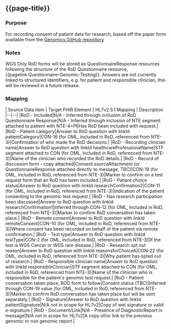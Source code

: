 ## {{page-title}}

### Purpose
For recording consent of patient data for research, based off the paper form available from the [Genomics GitHub repository](https://github.com/NHSDigital/NHSDigital-FHIR-Genomics-ImplementationGuide/blob/main/documents/nhs-genomic-medicine-service-record-of-discussion-form.pdf)

### Notes
WGS Only
RoD forms will be stored as QuestionnaireResponse resources following the structure of the RoD Questionnaire resource, {{pagelink:Questionnaire-Genomic-Testing}}. 
Answers are not currently linked to structured identifiers, e.g. for patient and responsible clinician, this will be reviewed in a future release.

### Mapping
| Source Data item | Target FHIR Element | HL7v2.5.1 Mapping | Description 
|--|--|
|RoD - Included|N/A - Inferred through inclusion of RoD Questionnaire Response|N/A - Inferred through inclusion of NTE segment attached to patient with NTE-4=PI|Has RoD been included with request.|
|RoD - Patient category|Answer to RoD question with linkId patientCategory|CON-16 (for OML, included in RoD, referenced from NTE-3)|Confirmation of who made the RoD decisions.|
|RoD - Recording clinician name|Answer to RoD question with linkId healthcareProfessionalName|STF segment attached to CON (for OML, included in RoD, referenced from NTE-3)|Name of the clinician who recorded the RoD details.|
|RoD - Record of discussion form - copy attached|Consent.sourceAttachment (or QuestionnaireResponse attached directly to message, TBC)|CON-19 (for OML, included in RoD, referenced from NTE-3)|Marker to confirm on a test request form that an RoD has been included.|
|RoD - Patient choice status|Answer to RoD question with linkId researchConfirmation2|CON-11 (for OML, included in RoD, referenced from NTE-3)|Indication of the patient consenting to the genomic test request.|
|RoD - Has research participation been discussed|Answer to RoD question with linkId researchConfirmation1|Inferred through CON-12 (for OML, included in RoD, referenced from NTE-3)|Marker to confirm RoD conversation has taken place.|
|RoD - Remote consent|Answer to RoD question with linkId remoteConsent|CON-10 (for OML, included in RoD, referenced from NTE-3)|Where consent has been recorded on behalf of the patient via remote confirmation.|
|RoD - Test type|Answer to RoD question with linkId testType|CON-2 (for OML, included in RoD, referenced from NTE-3)|If the test is WGS Cancer or WGS rare disease.|
|RoD - Research opt out reason|Answer to RoD question with linkId reasonsforChoiceA|CON-22 (for OML, included in RoD, referenced from NTE-3)|Why patient has opted out of research.|
|RoD - Responsible clinician name|Answer to RoD question with linkId responsibleClinician|STF segment attached to CON (for OML, included in RoD, referenced from NTE-3)|Name of the clinician who is responsible for the patient's genomic test request.|
|RoD - Patient conversation taken place, ROD form to follow|Consent.status (TBC)|Inferred through CON-19 value (for OML, included in RoD, referenced from NTE-3)|Marker to confirm RoD conversation has taken place but will be sent separately.|
|RoD - Signature|Answer to RoD question with linkId patientSignature|N/A not in scope for HL7v2|Copy of wet signature or valid e-signature.|
|RoD - Document/Link|N/A - Presence of DiagnosticReport in message|N/A not in scope for HL7v2|A copy of/or link to the previous genomic or non genomic report.|

<!--
| Source Data item | Non WGS Rare Disease | Non WGS Cancer | WGS Rare Disease | WGS Cancer | Target FHIR Element | HL7v2.5.1 Mapping | Description 
|--|--|
|Patient category|N/A|N/A|Mandatory|Mandatory|Answer to RoD question with linkId patientCategory|CON-16||
|Test type|N/A|N/A|Mandatory|Mandatory|Answer to RoD question with linkId testType|CON-2||
|Research opt out reason|N/A|N/A|N/A|N/A|Answer to RoD question with linkId reasonsforChoiceA|CON-22||
|Remote consent|N/A|N/A|N/A|N/A|Answer to RoD question with linkId remoteConsent|CON-10||
|Recording clinician|N/A|N/A|Mandatory|Mandatory|Answer to RoD question with linkId healthcareProfessionalName|STF segment attached to CON||
|Responsible clinician|N/A|N/A|N/A|N/A|Answer to RoD question with linkId responsibleClinician|STF segment attached to CON||
|Record of discussion form - copy attached|N/A|N/A|Mandatory|Mandatory|Consent.sourceAttachment (or QuestionnaireResponse attached directly to message, TBC)|CON-19||
|Patient conversation taken place, ROD form to follow|N/A|N/A|Optional|Optional|Consent.status (TBC)|Inferred through CON-19 value||
|Patient choice status|N/A|N/A|Mandatory|Mandatory|Answer to RoD question with linkId researchConfirmation2|CON-11||
|Has research participation been discussed|N/A|N/A|Mandatory|Mandatory|Answer to RoD question with linkId researchConfirmation1|Inferred through CON-12||-->